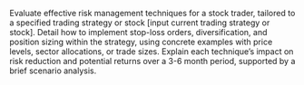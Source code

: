 Evaluate effective risk management techniques for a stock trader, tailored to a specified trading strategy or stock [input current trading strategy or stock]. Detail how to implement stop-loss orders, diversification, and position sizing within the strategy, using concrete examples with price levels, sector allocations, or trade sizes. Explain each technique’s impact on risk reduction and potential returns over a 3-6 month period, supported by a brief scenario analysis.